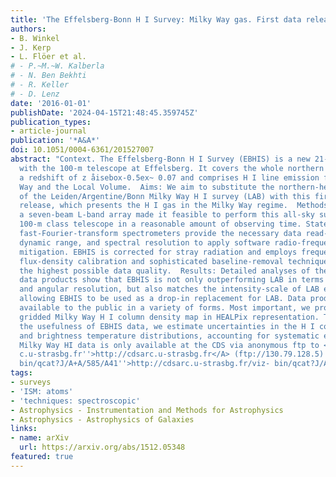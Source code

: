 ```yaml
---
title: 'The Effelsberg-Bonn H I Survey: Milky Way gas. First data release'
authors:
- B. Winkel
- J. Kerp
- L. Flöer et al.
# - P.~M.~W. Kalberla
# - N. Ben Bekhti
# - R. Keller
# - D. Lenz
date: '2016-01-01'
publishDate: '2024-04-15T21:48:45.359745Z'
publication_types:
- article-journal
publication: '*A&A*'
doi: 10.1051/0004-6361/201527007
abstract: "Context. The Effelsberg-Bonn H I Survey (EBHIS) is a new 21-cm survey performed
  with the 100-m telescope at Effelsberg. It covers the whole northern sky out to
  a redshift of z åisebox-0.5ex~ 0.07 and comprises H I line emission from the Milky
  Way and the Local Volume.  Aims: We aim to substitute the northern-hemisphere part
  of the Leiden/Argentine/Bonn Milky Way H I survey (LAB) with this first EBHIS data
  release, which presents the H I gas in the Milky Way regime.  Methods: The use of
  a seven-beam L-band array made it feasible to perform this all-sky survey with a
  100-m class telescope in a reasonable amount of observing time. State-of-the-art
  fast-Fourier-transform spectrometers provide the necessary data read-out speed,
  dynamic range, and spectral resolution to apply software radio-frequency interference
  mitigation. EBHIS is corrected for stray radiation and employs frequency-dependent
  flux-density calibration and sophisticated baseline-removal techniques to ensure
  the highest possible data quality.  Results: Detailed analyses of the resulting
  data products show that EBHIS is not only outperforming LAB in terms of sensitivity
  and angular resolution, but also matches the intensity-scale of LAB extremely well,
  allowing EBHIS to be used as a drop-in replacement for LAB. Data products are made
  available to the public in a variety of forms. Most important, we provide a properly
  gridded Milky Way H I column density map in HEALPix representation. To maximize
  the usefulness of EBHIS data, we estimate uncertainties in the H I column density
  and brightness temperature distributions, accounting for systematic effects. EBHIS
  Milky Way HI data is only available at the CDS via anonymous ftp to <A href=``http://cdsar
  c.u-strasbg.fr''>http://cdsarc.u-strasbg.fr</A> (ftp://130.79.128.5) or via <A href=``http://cdsarc.u-strasbg.fr/viz-
  bin/qcat?J/A+A/585/A41''>http://cdsarc.u-strasbg.fr/viz- bin/qcat?J/A+A/585/A41</A>"
tags:
- surveys
- 'ISM: atoms'
- 'techniques: spectroscopic'
- Astrophysics - Instrumentation and Methods for Astrophysics
- Astrophysics - Astrophysics of Galaxies
links:
- name: arXiv
  url: https://arxiv.org/abs/1512.05348
featured: true
---
```


